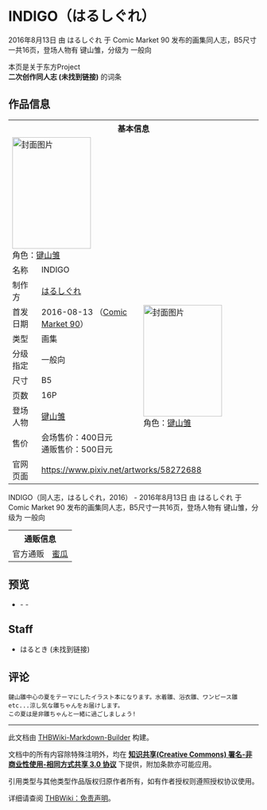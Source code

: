 # INDIGO（はるしぐれ）

<!-- source html: G:\repos\THBWiki-Markdown-Builder\THBWikiMarkdown\Temp\main\c\cd\ns0%3AINDIGO%EF%BC%88%E3%81%AF%E3%82%8B%E3%81%97%E3%81%90%E3%82%8C%EF%BC%89.html -->

2016年8月13日 由 はるしぐれ 于 Comic Market 90 发布的画集同人志，B5尺寸一共16页，登场人物有 键山雏，分级为 一般向

本页是关于东方Project  
 **二次创作同人志 (未找到链接)** 的词条
## 作品信息

<table><tbody><tr><th colspan="3">基本信息</th></tr><tr><td class="cover-artwork-mobile" colspan="2"><a href="./文件-INDIGO（はるしぐれ）封面.jpg.md" class="image" title="封面图片"><img alt="封面图片" src="https://upload.thwiki.cc/thumb/a/a6/INDIGO%EF%BC%88%E3%81%AF%E3%82%8B%E3%81%97%E3%81%90%E3%82%8C%EF%BC%89%E5%B0%81%E9%9D%A2.jpg/158px-INDIGO%EF%BC%88%E3%81%AF%E3%82%8B%E3%81%97%E3%81%90%E3%82%8C%EF%BC%89%E5%B0%81%E9%9D%A2.jpg" decoding="async" loading="lazy" width="158" height="224" srcset="https://upload.thwiki.cc/thumb/a/a6/INDIGO%EF%BC%88%E3%81%AF%E3%82%8B%E3%81%97%E3%81%90%E3%82%8C%EF%BC%89%E5%B0%81%E9%9D%A2.jpg/237px-INDIGO%EF%BC%88%E3%81%AF%E3%82%8B%E3%81%97%E3%81%90%E3%82%8C%EF%BC%89%E5%B0%81%E9%9D%A2.jpg 1.5x, https://upload.thwiki.cc/thumb/a/a6/INDIGO%EF%BC%88%E3%81%AF%E3%82%8B%E3%81%97%E3%81%90%E3%82%8C%EF%BC%89%E5%B0%81%E9%9D%A2.jpg/316px-INDIGO%EF%BC%88%E3%81%AF%E3%82%8B%E3%81%97%E3%81%90%E3%82%8C%EF%BC%89%E5%B0%81%E9%9D%A2.jpg 2x" data-file-width="600" data-file-height="849"></a><div class="cover-char">角色：<a href="./键山雏.md" title="键山雏">键山雏</a></div></td>
</tr><tr><td class="label">名称</td><td colspan="2"> INDIGO </td></tr><tr><td class="label">制作方</td><td><a href="./はるしぐれ.md" title="はるしぐれ">はるしぐれ</a></td><td class="cover-artwork" rowspan="8" style="min-width:224px;"><a href="./文件-INDIGO（はるしぐれ）封面.jpg.md" class="image" title="封面图片"><img alt="封面图片" src="https://upload.thwiki.cc/thumb/a/a6/INDIGO%EF%BC%88%E3%81%AF%E3%82%8B%E3%81%97%E3%81%90%E3%82%8C%EF%BC%89%E5%B0%81%E9%9D%A2.jpg/158px-INDIGO%EF%BC%88%E3%81%AF%E3%82%8B%E3%81%97%E3%81%90%E3%82%8C%EF%BC%89%E5%B0%81%E9%9D%A2.jpg" decoding="async" loading="lazy" width="158" height="224" srcset="https://upload.thwiki.cc/thumb/a/a6/INDIGO%EF%BC%88%E3%81%AF%E3%82%8B%E3%81%97%E3%81%90%E3%82%8C%EF%BC%89%E5%B0%81%E9%9D%A2.jpg/237px-INDIGO%EF%BC%88%E3%81%AF%E3%82%8B%E3%81%97%E3%81%90%E3%82%8C%EF%BC%89%E5%B0%81%E9%9D%A2.jpg 1.5x, https://upload.thwiki.cc/thumb/a/a6/INDIGO%EF%BC%88%E3%81%AF%E3%82%8B%E3%81%97%E3%81%90%E3%82%8C%EF%BC%89%E5%B0%81%E9%9D%A2.jpg/316px-INDIGO%EF%BC%88%E3%81%AF%E3%82%8B%E3%81%97%E3%81%90%E3%82%8C%EF%BC%89%E5%B0%81%E9%9D%A2.jpg 2x" data-file-width="600" data-file-height="849"></a><div class="cover-char">角色：<a href="./键山雏.md" title="键山雏">键山雏</a></div></td>
</tr><tr><td class="label">首发日期</td><td>2016-08-13&#160;（<a href="/展会作品列表?e=Comic+Market%2390">Comic Market 90</a>）</td></tr><tr><td class="label">类型</td><td>画集</td></tr><tr><td class="label">分级指定</td><td>一般向</td></tr><tr><td class="label">尺寸</td><td>B5</td></tr><tr><td class="label">页数</td><td>16P</td></tr><tr><td class="label">登场人物</td><td><a href="./键山雏.md" title="键山雏">键山雏</a></td></tr><tr><td class="label">售价</td><td>会场售价：400日元<br>通贩售价：500日元</td></tr>
<tr><td class="label">官网页面</td><td colspan="2"><a rel="nofollow" class="external free" href="https://www.pixiv.net/artworks/58272688">https://www.pixiv.net/artworks/58272688</a></td></tr></tbody></table>

INDIGO（同人志，はるしぐれ，2016） - 2016年8月13日 由 はるしぐれ 于 Comic Market 90 发布的画集同人志，B5尺寸一共16页，登场人物有 键山雏，分级为 一般向

<table><tbody><tr><th colspan="3">通贩信息</th></tr><tr><td class="label">官方通贩</td><td colspan="2"><a rel="nofollow" class="external text" href="https://www.melonbooks.co.jp/detail/detail.php?product_id=173265">蜜瓜</a></td></tr></tbody></table>


## 预览
- [](./文件-INDIGO（はるしぐれ）预览图1.jpg.md)- [](./文件-INDIGO（はるしぐれ）预览图2.jpg.md)- [](./文件-INDIGO（はるしぐれ）预览图3.jpg.md)

## Staff
- はるとき (未找到链接)

## 评论
```
鍵山雛中心の夏をテーマにしたイラスト本になります。水着雛、浴衣雛、ワンピース雛etc...涼し気な雛ちゃんをお届けします。
この夏は是非雛ちゃんと一緒に過ごしましょう! 
```

  
  

  





---

此文档由 [THBWiki-Markdown-Builder](https://github.com/Delsin-Yu/THBWiki-Markdown-Builder) 构建。

文档中的所有内容除特殊注明外，均在 [**知识共享(Creative Commons) 署名-非商业性使用-相同方式共享 3.0 协议**](https://creativecommons.org/licenses/by-sa/3.0/deed.zh-hans) 下提供，附加条款亦可能应用。

引用类型与其他类型作品版权归原作者所有，如有作者授权则遵照授权协议使用。

详细请查阅 [THBWiki：免责声明](https://thbwiki.cc/THBWiki:%E5%85%8D%E8%B4%A3%E5%A3%B0%E6%98%8E)。

